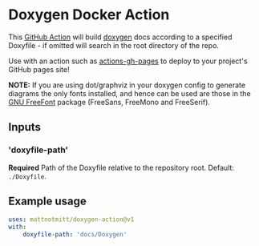 # Doxygen Docker Action
This [GitHub Action](https://github.com/features/actions) will build [doxygen](http://doxygen.nl/) docs according to a specified Doxyfile - if omitted will search in the root directory of the repo.

Use with an action such as [actions-gh-pages](https://github.com/peaceiris/actions-gh-pages) to deploy to your project's GitHub pages site!

**NOTE:** If you are using dot/graphviz in your doxygen config to generate diagrams the only fonts installed, and hence can be used are those in the [GNU FreeFont](https://www.gnu.org/software/freefont/) package (FreeSans, FreeMono and FreeSerif).

## Inputs
### 'doxyfile-path'
**Required** Path of the Doxyfile relative to the repository root. Default: `./Doxyfile`.

## Example usage
```yaml
uses: mattnotmitt/doxygen-action@v1
with:
    doxyfile-path: 'docs/Doxygen'
```